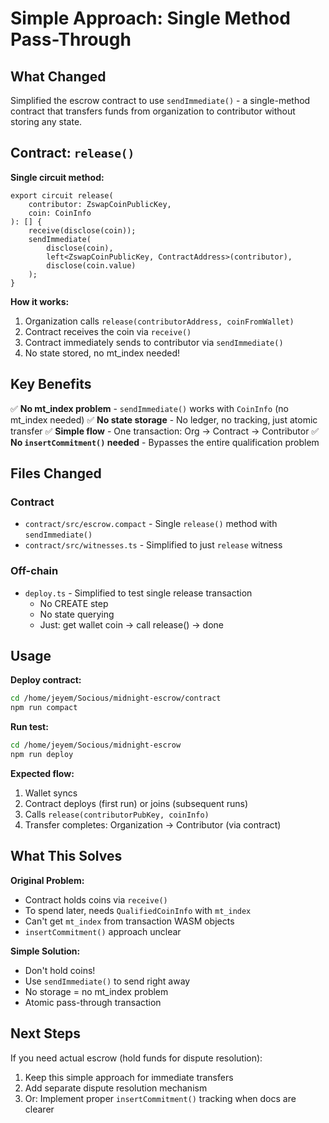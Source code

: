 # Simple Approach: Single Method Pass-Through

## What Changed

Simplified the escrow contract to use `sendImmediate()` - a single-method contract that transfers funds from organization to contributor without storing any state.

## Contract: `release()`

**Single circuit method:**
```compact
export circuit release(
    contributor: ZswapCoinPublicKey,
    coin: CoinInfo
): [] {
    receive(disclose(coin));
    sendImmediate(
        disclose(coin),
        left<ZswapCoinPublicKey, ContractAddress>(contributor),
        disclose(coin.value)
    );
}
```

**How it works:**
1. Organization calls `release(contributorAddress, coinFromWallet)`
2. Contract receives the coin via `receive()`
3. Contract immediately sends to contributor via `sendImmediate()`
4. No state stored, no mt_index needed!

## Key Benefits

✅ **No mt_index problem** - `sendImmediate()` works with `CoinInfo` (no mt_index needed)
✅ **No state storage** - No ledger, no tracking, just atomic transfer
✅ **Simple flow** - One transaction: Org → Contract → Contributor
✅ **No `insertCommitment()` needed** - Bypasses the entire qualification problem

## Files Changed

### Contract
- `contract/src/escrow.compact` - Single `release()` method with `sendImmediate()`
- `contract/src/witnesses.ts` - Simplified to just `release` witness

### Off-chain
- `deploy.ts` - Simplified to test single release transaction
  - No CREATE step
  - No state querying
  - Just: get wallet coin → call release() → done

## Usage

**Deploy contract:**
```bash
cd /home/jeyem/Socious/midnight-escrow/contract
npm run compact
```

**Run test:**
```bash
cd /home/jeyem/Socious/midnight-escrow
npm run deploy
```

**Expected flow:**
1. Wallet syncs
2. Contract deploys (first run) or joins (subsequent runs)
3. Calls `release(contributorPubKey, coinInfo)`
4. Transfer completes: Organization → Contributor (via contract)

## What This Solves

**Original Problem:**
- Contract holds coins via `receive()`
- To spend later, needs `QualifiedCoinInfo` with `mt_index`
- Can't get `mt_index` from transaction WASM objects
- `insertCommitment()` approach unclear

**Simple Solution:**
- Don't hold coins!
- Use `sendImmediate()` to send right away
- No storage = no mt_index problem
- Atomic pass-through transaction

## Next Steps

If you need actual escrow (hold funds for dispute resolution):
1. Keep this simple approach for immediate transfers
2. Add separate dispute resolution mechanism
3. Or: Implement proper `insertCommitment()` tracking when docs are clearer
